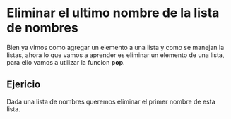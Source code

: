 # Eliminar el ultimo nombre de la lista de nombres

Bien ya vimos como agregar un elemento a una lista y como se manejan la listas, ahora lo que vamos a aprender es eliminar un elemento de una lista, \
para ello vamos a utilizar la funcion **pop**.

## Ejericio

Dada una lista de nombres queremos eliminar el primer nombre de esta lista.
